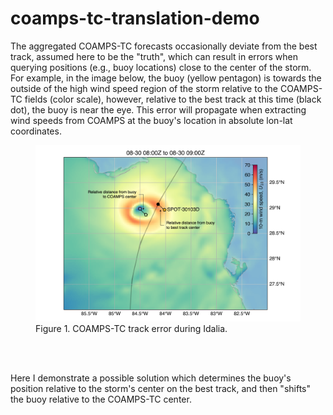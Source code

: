 # coamps-tc-translation-demo

The aggregated COAMPS-TC forecasts occasionally deviate from the best track, assumed here to be the "truth", which can result in errors when querying positions (e.g., buoy locations) close to the center of the storm.  For example, in the image below, the buoy (yellow pentagon) is towards the outside of the high wind speed region of the storm relative to the COAMPS-TC fields (color scale), however, relative to the best track at this time (black dot), the buoy is near the eye.  This error will propagate when extracting wind speeds from COAMPS at the buoy's location in absolute lon-lat coordinates.  

<figure>
    <img src="./figures/idalia_spotter_coamps_error_example_solution.png" width="1000"/>
    <figcaption>Figure 1.  COAMPS-TC track error during Idalia. </figcaption>
</figure>
<br><br />

Here I demonstrate a possible solution which determines the buoy's position relative to the storm's center on the best track, and then "shifts" the buoy relative to the COAMPS-TC center.
